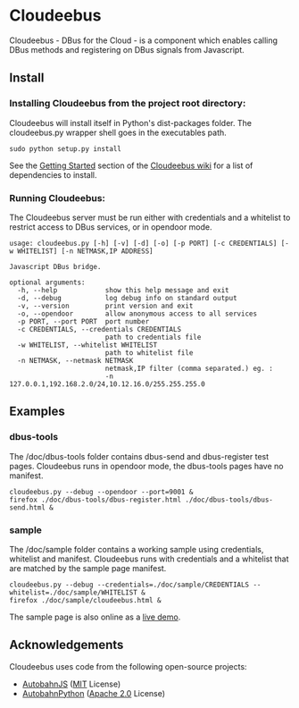 
Cloudeebus
==========

Cloudeebus - DBus for the Cloud - is a component which enables calling DBus
 methods and registering on DBus signals from Javascript.


Install
-------

### Installing Cloudeebus from the project root directory:

Cloudeebus will install itself in Python's dist-packages folder. The
 cloudeebus.py wrapper shell goes in the executables path.

	sudo python setup.py install

See the [Getting Started](https://github.com/01org/cloudeebus/wiki/Getting-started)
 section of the [Cloudeebus wiki](https://github.com/01org/cloudeebus/wiki)
 for a list of dependencies to install.


### Running Cloudeebus:

The Cloudeebus server must be run either with credentials and a whitelist to
 restrict access to DBus services, or in opendoor mode.

	usage: cloudeebus.py [-h] [-v] [-d] [-o] [-p PORT] [-c CREDENTIALS] [-w WHITELIST] [-n NETMASK,IP ADDRESS]
	
	Javascript DBus bridge.
	
	optional arguments:
	  -h, --help            show this help message and exit
	  -d, --debug           log debug info on standard output
	  -v, --version         print version and exit
	  -o, --opendoor        allow anonymous access to all services
	  -p PORT, --port PORT  port number
	  -c CREDENTIALS, --credentials CREDENTIALS
	                        path to credentials file
	  -w WHITELIST, --whitelist WHITELIST
	                        path to whitelist file
	  -n NETMASK, --netmask NETMASK
                        	netmask,IP filter (comma separated.) eg. :
	                        -n 127.0.0.1,192.168.2.0/24,10.12.16.0/255.255.255.0


Examples
--------

### dbus-tools

The /doc/dbus-tools folder contains dbus-send and dbus-register test pages.
Cloudeebus runs in opendoor mode, the dbus-tools pages have no manifest.

	cloudeebus.py --debug --opendoor --port=9001 &
	firefox ./doc/dbus-tools/dbus-register.html ./doc/dbus-tools/dbus-send.html &

### sample

The /doc/sample folder contains a working sample using credentials, whitelist and manifest.
Cloudeebus runs with credentials and a whitelist that are matched by the
 sample page manifest.

	cloudeebus.py --debug --credentials=./doc/sample/CREDENTIALS --whitelist=./doc/sample/WHITELIST &
	firefox ./doc/sample/cloudeebus.html &

The sample page is also online as a [live demo](http://01org.github.com/cloudeebus/).

Acknowledgements
----------------

Cloudeebus uses code from the following open-source projects:

  * [AutobahnJS](http://autobahn.ws/js) ([MIT](http://opensource.org/licenses/MIT) License)
  * [AutobahnPython](http://autobahn.ws/python) ([Apache 2.0](http://opensource.org/licenses/Apache-2.0) License)
